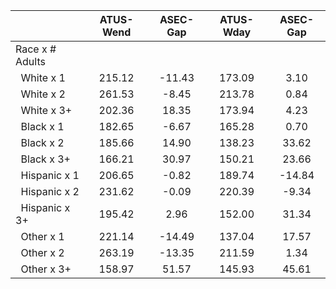 
|                      |    ATUS-Wend |     ASEC-Gap |    ATUS-Wday |     ASEC-Gap |
| -------------------- | :----------: | :----------: | :----------: | :----------: |
| Race x # Adults      |              |              |              |              |
| &nbsp;&nbsp;White x 1 |       215.12 |       -11.43 |       173.09 |         3.10 |
| &nbsp;&nbsp;White x 2 |       261.53 |        -8.45 |       213.78 |         0.84 |
| &nbsp;&nbsp;White x 3+ |       202.36 |        18.35 |       173.94 |         4.23 |
| &nbsp;&nbsp;Black x 1 |       182.65 |        -6.67 |       165.28 |         0.70 |
| &nbsp;&nbsp;Black x 2 |       185.66 |        14.90 |       138.23 |        33.62 |
| &nbsp;&nbsp;Black x 3+ |       166.21 |        30.97 |       150.21 |        23.66 |
| &nbsp;&nbsp;Hispanic x 1 |       206.65 |        -0.82 |       189.74 |       -14.84 |
| &nbsp;&nbsp;Hispanic x 2 |       231.62 |        -0.09 |       220.39 |        -9.34 |
| &nbsp;&nbsp;Hispanic x 3+ |       195.42 |         2.96 |       152.00 |        31.34 |
| &nbsp;&nbsp;Other x 1 |       221.14 |       -14.49 |       137.04 |        17.57 |
| &nbsp;&nbsp;Other x 2 |       263.19 |       -13.35 |       211.59 |         1.34 |
| &nbsp;&nbsp;Other x 3+ |       158.97 |        51.57 |       145.93 |        45.61 |

